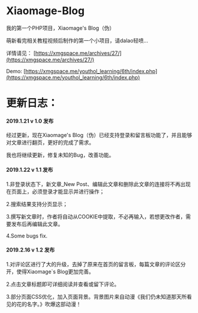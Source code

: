 # Xiaomage-Blog
我的第一个PHP项目，Xiaomage's Blog（伪）

萌新看完相关教程视频后制作的第一个小项目，请dalao轻喷...

详情请见：
 [https://xmgspace.me/archives/27/](https://xmgspace.me/archives/27/)

 Demo:
 [https://xmgspace.me/youthol_learning/6th/index.php](https://xmgspace.me/youthol_learning/6th/index.php)

# 更新日志：
#### 2019.1.21 v 1.0 发布

经过更新，现在Xiaomage's Blog（伪）已经支持登录和留言板功能了，并且能够对文章进行翻页，更好的完成了需求。

我也将继续更新，修复未知的Bug，改善功能。

#### 2019.1.22 v 1.1 发布

1.非登录状态下，新文章_New Post、编辑此文章和删除此文章的连接将不再出现在页面上，必须登录才能显示并进行操作；

2.搜索结果支持分页显示；

3.撰写新文章时，作者将自动从COOKIE中提取，不必再输入，若想更改作者，需要发布后再编辑此文章。

4.Some bugs fix.

#### 2019.2.16 v 1.2 发布

1.对评论区进行了大的升级，去掉了原来在首页的留言板，每篇文章的评论区分开，使得Xiaomage`s Blog更加完善。

2.点击文章标题即可详细阅读并查看或留下评论。

3.部分页面CSS优化，加入页面背景。背景图片来自动漫《我们仍未知道那天所看见的花的名字。》吹爆这部动漫！

